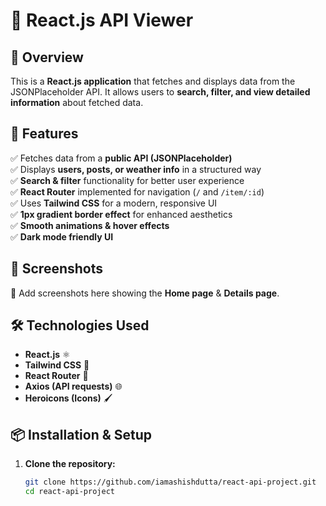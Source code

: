 # 🌟 React.js API Viewer

## 🚀 Overview
This is a **React.js application** that fetches and displays data from the JSONPlaceholder API. It allows users to **search, filter, and view detailed information** about fetched data.

## 🎯 Features
✅ Fetches data from a **public API (JSONPlaceholder)**  
✅ Displays **users, posts, or weather info** in a structured way  
✅ **Search & filter** functionality for better user experience  
✅ **React Router** implemented for navigation (`/` and `/item/:id`)  
✅ Uses **Tailwind CSS** for a modern, responsive UI  
✅ **1px gradient border effect** for enhanced aesthetics  
✅ **Smooth animations & hover effects**  
✅ **Dark mode friendly UI**  

## 📸 Screenshots
🚀 Add screenshots here showing the **Home page** & **Details page**.

## 🛠️ Technologies Used
- **React.js** ⚛️
- **Tailwind CSS** 🎨
- **React Router** 🔄
- **Axios (API requests)** 🌐
- **Heroicons (Icons)** 🖌️

## 📦 Installation & Setup
1. **Clone the repository:**
   ```bash
   git clone https://github.com/iamashishdutta/react-api-project.git
   cd react-api-project

